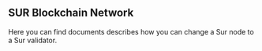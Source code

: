 ## SUR Blockchain Network ##

Here you can find documents describes how you can change a Sur node to a Sur validator.

